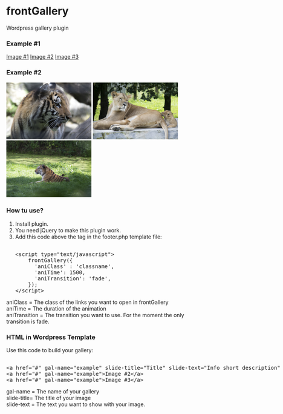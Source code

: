  <h1>frontGallery
<a id="frontgallery" class="anchor" href="#frontgallery" aria-hidden="true">
	<span aria-hidden="true" class="octicon octicon-link"></span></a></h1>

<p>Wordpress gallery plugin</p>

<h3>Example #1</h3>

<a class="example" href="https://raw.githubusercontent.com/mirteh/frontGallery/master/images/1.jpg" gal-name="example">Image #1</a>
<a class="example" href="https://raw.githubusercontent.com/mirteh/frontGallery/master/images/2.jpg" gal-name="example">Image #2</a>
<a class="example" href="https://raw.githubusercontent.com/mirteh/frontGallery/master/images/3.jpg" gal-name="example">Image #3</a>

<h3>Example #2</h3>
<a class="example" href="https://raw.githubusercontent.com/mirteh/frontGallery/master/images/1.jpg" gal-name="example2"><img src="https://raw.githubusercontent.com/mirteh/frontGallery/master/images/1.jpg" height="150" /></a>
<a class="example" slide-title="Lions" slide-text="Image of a lion with her cubs" href="https://raw.githubusercontent.com/mirteh/frontGallery/master/images/2.jpg" gal-name="example2"><img src="https://raw.githubusercontent.com/mirteh/frontGallery/master/images/2.jpg" height="150" /></a>
<a class="example" slide-title="Tiger" href="https://raw.githubusercontent.com/mirteh/frontGallery/master/images/3.jpg" gal-name="example2"><img src="https://raw.githubusercontent.com/mirteh/frontGallery/master/images/3.jpg" height="150" /></a>

<h3>How tu use?</h3>
<ol>
  <li>Install plugin.</li>
  <li>You need jQuery to make this plugin work.</li>
  <li>Add this code above the </body> tag in the footer.php template file:<br/>
  <xmp>
<script type="text/javascript">
	frontGallery({
	  'aniClass' : 'classname',	
	  'aniTime': 1500,
	  'aniTransition': 'fade',
	}); 
</script>
</xmp>
  </li>
</ol>

<p>
aniClass = The class of the links you want to open in frontGallery<br/>
aniTime = The duration of the animation<br/>
aniTransition = The transition you want to use. For the moment the only transition is fade.
</p>

<h3>HTML in Wordpress Template</h3>
<p>
Use this code to build your gallery:</p>
<xmp style="width: 100%">
<a href="#" gal-name="example" slide-title="Title" slide-text="Info short description" >Image #1</a>
<a href="#" gal-name="example">Image #2</a>
<a href="#" gal-name="example">Image #3</a>	
</xmp>

<p>gal-name = The name of your gallery<br/>
slide-title= The title of your image<br/>
slide-text = The text you want to show with your image.</p>
